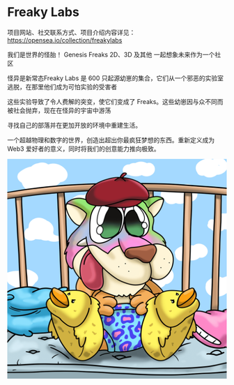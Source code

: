 # Freaky Labs

项目网站、社交联系方式、项目介绍内容详见：https://opensea.io/collection/freakylabs

我们是世界的怪胎！ Genesis Freaks 2D、3D 及其他 一起想象未来作为一个社区

怪异是新常态Freaky Labs 是 600 只起源幼崽的集合，它们从一个邪恶的实验室逃脱，在那里他们成为可怕实验的受害者

这些实验导致了令人费解的突变，使它们变成了 Freaks。这些幼崽因与众不同而被社会抛弃，现在在怪异的宇宙中游荡

寻找自己的部落并在更加开放的环境中重建生活。

一个超越物理和数字的世界，创造出超出你最疯狂梦想的东西。重新定义成为 Web3 爱好者的意义，同时将我们的创意能力推向极致。

![nft](01.png)
